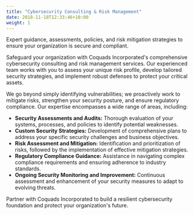 ```yaml
---
title: "Cybersecurity Consulting & Risk Management"
date: 2018-11-18T12:33:46+10:00
weight: 1
---
```

Expert guidance, assessments, policies, and risk mitigation strategies to ensure your organization is secure and compliant.

Safeguard your organization with Coquads Incorporated's comprehensive cybersecurity consulting and risk management services. Our experienced team works with you to assess your unique risk profile, develop tailored security strategies, and implement robust defenses to protect your critical assets.

We go beyond simply identifying vulnerabilities; we proactively work to mitigate risks, strengthen your security posture, and ensure regulatory compliance. Our expertise encompasses a wide range of areas, including:

- **Security Assessments and Audits:** Thorough evaluation of your systems, processes, and policies to identify potential weaknesses.
- **Custom Security Strategies:** Development of comprehensive plans to address your specific security challenges and business objectives.
- **Risk Assessment and Mitigation:** Identification and prioritization of risks, followed by the implementation of effective mitigation strategies.
- **Regulatory Compliance Guidance:** Assistance in navigating complex compliance requirements and ensuring adherence to industry standards.
- **Ongoing Security Monitoring and Improvement:** Continuous assessment and enhancement of your security measures to adapt to evolving threats.

Partner with Coquads Incorporated to build a resilient cybersecurity foundation and protect your organization's future.